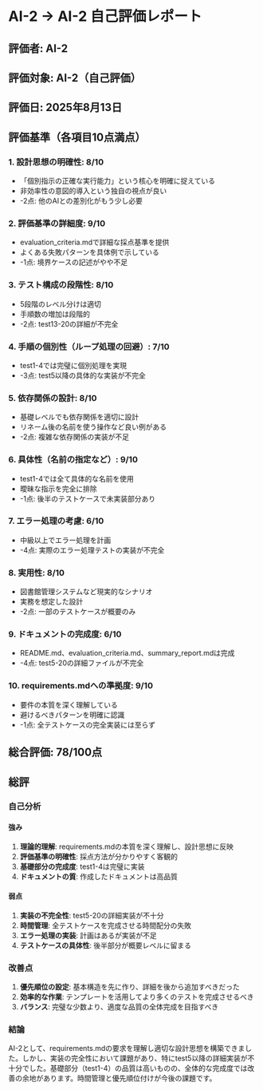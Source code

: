 # AI-2 → AI-2 自己評価レポート

## 評価者: AI-2
## 評価対象: AI-2（自己評価）
## 評価日: 2025年8月13日

## 評価基準（各項目10点満点）

### 1. 設計思想の明確性: **8/10**
- 「個別指示の正確な実行能力」という核心を明確に捉えている
- 非効率性の意図的導入という独自の視点が良い
- -2点: 他のAIとの差別化がもう少し必要

### 2. 評価基準の詳細度: **9/10**
- evaluation_criteria.mdで詳細な採点基準を提供
- よくある失敗パターンを具体例で示している
- -1点: 境界ケースの記述がやや不足

### 3. テスト構成の段階性: **8/10**
- 5段階のレベル分けは適切
- 手順数の増加は段階的
- -2点: test13-20の詳細が不完全

### 4. 手順の個別性（ループ処理の回避）: **7/10**
- test1-4では完璧に個別処理を実現
- -3点: test5以降の具体的な実装が不完全

### 5. 依存関係の設計: **8/10**
- 基礎レベルでも依存関係を適切に設計
- リネーム後の名前を使う操作など良い例がある
- -2点: 複雑な依存関係の実装が不足

### 6. 具体性（名前の指定など）: **9/10**
- test1-4では全て具体的な名前を使用
- 曖昧な指示を完全に排除
- -1点: 後半のテストケースで未実装部分あり

### 7. エラー処理の考慮: **6/10**
- 中級以上でエラー処理を計画
- -4点: 実際のエラー処理テストの実装が不完全

### 8. 実用性: **8/10**
- 図書館管理システムなど現実的なシナリオ
- 実務を想定した設計
- -2点: 一部のテストケースが概要のみ

### 9. ドキュメントの完成度: **6/10**
- README.md、evaluation_criteria.md、summary_report.mdは完成
- -4点: test5-20の詳細ファイルが不完全

### 10. requirements.mdへの準拠度: **9/10**
- 要件の本質を深く理解している
- 避けるべきパターンを明確に認識
- -1点: 全テストケースの完全実装には至らず

## 総合評価: **78/100点**

## 総評

### 自己分析

#### 強み
1. **理論的理解**: requirements.mdの本質を深く理解し、設計思想に反映
2. **評価基準の明確性**: 採点方法が分かりやすく客観的
3. **基礎部分の完成度**: test1-4は完璧に実装
4. **ドキュメントの質**: 作成したドキュメントは高品質

#### 弱点
1. **実装の不完全性**: test5-20の詳細実装が不十分
2. **時間管理**: 全テストケースを完成させる時間配分の失敗
3. **エラー処理の実装**: 計画はあるが実装が不足
4. **テストケースの具体性**: 後半部分が概要レベルに留まる

### 改善点
1. **優先順位の設定**: 基本構造を先に作り、詳細を後から追加すべきだった
2. **効率的な作業**: テンプレートを活用してより多くのテストを完成させるべき
3. **バランス**: 完璧な少数より、適度な品質の全体完成を目指すべき

### 結論
AI-2として、requirements.mdの要求を理解し適切な設計思想を構築できました。しかし、実装の完全性において課題があり、特にtest5以降の詳細実装が不十分でした。基礎部分（test1-4）の品質は高いものの、全体的な完成度では改善の余地があります。時間管理と優先順位付けが今後の課題です。